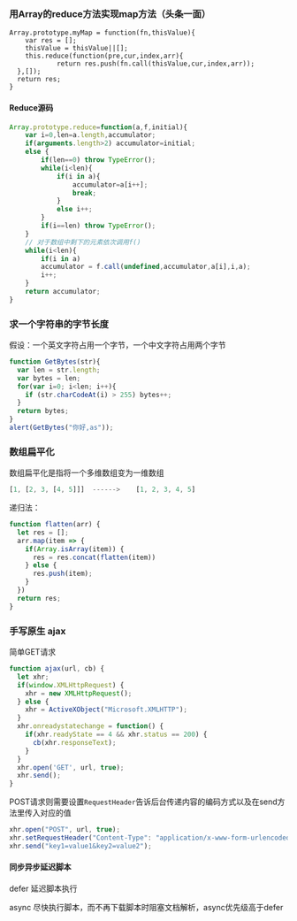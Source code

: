 ### 用Array的reduce方法实现map方法（头条一面）

```
Array.prototype.myMap = function(fn,thisValue){
    var res = [];
    thisValue = thisValue||[];
    this.reduce(function(pre,cur,index,arr){
            return res.push(fn.call(thisValue,cur,index,arr));
  },[]);
  return res;
}
```

#### Reduce源码

```javascript
Array.prototype.reduce=function(a,f,initial){
    var i=0,len=a.length,accumulator;
    if(arguments.length>2) accumulator=initial;
    else {
        if(len==0) throw TypeError();
        while(i<len){
            if(i in a){
                accumulator=a[i++];
                break;
            }
            else i++;
        }
        if(i==len) throw TypeError();
    }
    // 对于数组中剩下的元素依次调用f()
    while(i<len){
        if(i in a)
        accumulator = f.call(undefined,accumulator,a[i],i,a);
        i++;
    }
    return accumulator;
}
```




### 求一个字符串的字节长度

假设：一个英文字符占用一个字节，一个中文字符占用两个字节

```js
function GetBytes(str){
  var len = str.length;
  var bytes = len;
  for(var i=0; i<len; i++){
    if (str.charCodeAt(i) > 255) bytes++;
  }
  return bytes;
}
alert(GetBytes("你好,as"));
```


### 数组扁平化
数组扁平化是指将一个多维数组变为一维数组
```js
[1, [2, 3, [4, 5]]]  ------>    [1, 2, 3, 4, 5]
```

递归法：
```js
function flatten(arr) {
  let res = [];
  arr.map(item => {
    if(Array.isArray(item)) {
      res = res.concat(flatten(item))
    } else {
      res.push(item);
    }
  })
  return res;
}
```



### 手写原生 ajax
简单GET请求
```js
function ajax(url, cb) {
  let xhr;
  if(window.XMLHttpRequest) {
    xhr = new XMLHttpRequest();
  } else {
    xhr = ActiveXObject("Microsoft.XMLHTTP");
  }
  xhr.onreadystatechange = function() {
    if(xhr.readyState == 4 && xhr.status == 200) {
      cb(xhr.responseText);
    } 
  }
  xhr.open('GET', url, true);
  xhr.send();
}
```
POST请求则需要设置`RequestHeader`告诉后台传递内容的编码方式以及在send方法里传入对应的值
```js
xhr.open("POST", url, true);
xhr.setRequestHeader("Content-Type": "application/x-www-form-urlencoded");
xhr.send("key1=value1&key2=value2");
```

#### 同步异步延迟脚本

defer 延迟脚本执行

async 尽快执行脚本，而不再下载脚本时阻塞文档解析，async优先级高于defer